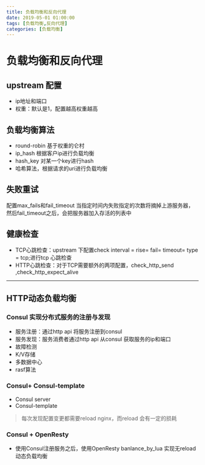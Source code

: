 ```yaml
---
title: 负载均衡和反向代理
date: 2019-05-01 01:00:00
tags: [负载均衡,反向代理]
categories: [负载均衡]
---
```

# 负载均衡和反向代理
## upstream 配置
- ip地址和端口
- 权重：默认是1，配置越高权重越高  

## 负载均衡算法
- round-robin 基于权重的仑村
- ip_hash 根据客户ip进行负载均衡
- hash_key 对某一个key进行hash
- 哈希算法，根据请求的uri进行负载均衡

## 失败重试
配置max_fails和fail_timeout 当指定时间内失败指定的次数将摘掉上游服务器，然后fail_timeout之后，会把服务器加入存活的列表中

## 健康检查
- TCP心跳检查：upstream 下配置check interval = rise=  fail=  timeout=    type = tcp;进行tcp 心跳检查
- HTTP心跳检查：对于TCP需要额外的两项配置，check_http_send ,check_http_expect_alive
- - - -
## HTTP动态负载均衡
### Consul 实现分布式服务的注册与发现
- 服务注册：通过http api 将服务注册到consul
- 服务发现：服务消费者通过http api 从consul 获取服务的ip和端口
- 故障检测
- K/V存储
- 多数据中心
- rasf算法

### Consul+ Consul-template
- Consul server
- Consul-template
> 每次发现配置变更都需要reload nginx，而reload 会有一定的损耗  

### Consul + OpenResty
- 使用Consul注册服务之后，使用OpenResty banlance_by_lua 实现无reload 动态负载均衡
